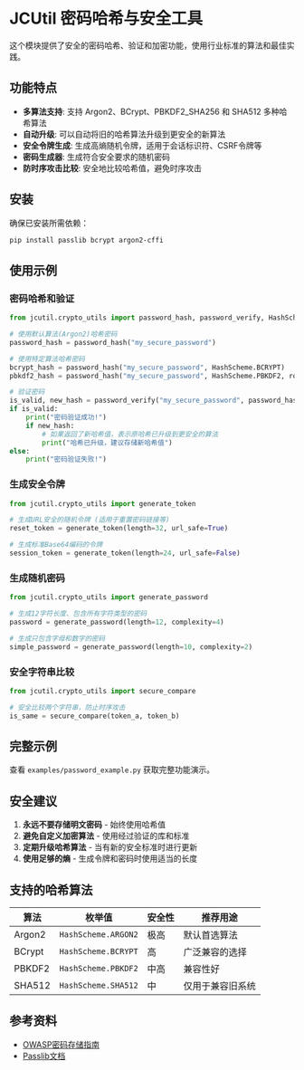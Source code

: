 # JCUtil 密码哈希与安全工具

这个模块提供了安全的密码哈希、验证和加密功能，使用行业标准的算法和最佳实践。

## 功能特点

- **多算法支持**: 支持 Argon2、BCrypt、PBKDF2_SHA256 和 SHA512 多种哈希算法
- **自动升级**: 可以自动将旧的哈希算法升级到更安全的新算法
- **安全令牌生成**: 生成高熵随机令牌，适用于会话标识符、CSRF令牌等
- **密码生成器**: 生成符合安全要求的随机密码
- **防时序攻击比较**: 安全地比较哈希值，避免时序攻击

## 安装

确保已安装所需依赖：

```bash
pip install passlib bcrypt argon2-cffi
```

## 使用示例

### 密码哈希和验证

```python
from jcutil.crypto_utils import password_hash, password_verify, HashScheme

# 使用默认算法(Argon2)哈希密码
password_hash = password_hash("my_secure_password")

# 使用特定算法哈希密码
bcrypt_hash = password_hash("my_secure_password", HashScheme.BCRYPT)
pbkdf2_hash = password_hash("my_secure_password", HashScheme.PBKDF2, rounds=150000)

# 验证密码
is_valid, new_hash = password_verify("my_secure_password", password_hash)
if is_valid:
    print("密码验证成功!")
    if new_hash:
        # 如果返回了新哈希值，表示原哈希已升级到更安全的算法
        print("哈希已升级，建议存储新哈希值")
else:
    print("密码验证失败!")
```

### 生成安全令牌

```python
from jcutil.crypto_utils import generate_token

# 生成URL安全的随机令牌 (适用于重置密码链接等)
reset_token = generate_token(length=32, url_safe=True)

# 生成标准Base64编码的令牌
session_token = generate_token(length=24, url_safe=False)
```

### 生成随机密码

```python
from jcutil.crypto_utils import generate_password

# 生成12字符长度、包含所有字符类型的密码
password = generate_password(length=12, complexity=4)

# 生成只包含字母和数字的密码
simple_password = generate_password(length=10, complexity=2)
```

### 安全字符串比较

```python
from jcutil.crypto_utils import secure_compare

# 安全比较两个字符串，防止时序攻击
is_same = secure_compare(token_a, token_b)
```

## 完整示例

查看 `examples/password_example.py` 获取完整功能演示。

## 安全建议

1. **永远不要存储明文密码** - 始终使用哈希值
2. **避免自定义加密算法** - 使用经过验证的库和标准
3. **定期升级哈希算法** - 当有新的安全标准时进行更新
4. **使用足够的熵** - 生成令牌和密码时使用适当的长度

## 支持的哈希算法

| 算法 | 枚举值 | 安全性 | 推荐用途 |
|------|---------|----------|-------------|
| Argon2 | `HashScheme.ARGON2` | 极高 | 默认首选算法 |
| BCrypt | `HashScheme.BCRYPT` | 高 | 广泛兼容的选择 |
| PBKDF2 | `HashScheme.PBKDF2` | 中高 | 兼容性好 |
| SHA512 | `HashScheme.SHA512` | 中 | 仅用于兼容旧系统 |

## 参考资料

- [OWASP密码存储指南](https://cheatsheetseries.owasp.org/cheatsheets/Password_Storage_Cheat_Sheet.html)
- [Passlib文档](https://passlib.readthedocs.io/) 